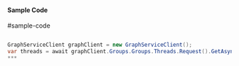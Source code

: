#### Sample Code
#sample-code 

```C#

GraphServiceClient graphClient = new GraphServiceClient();
var threads = await graphClient.Groups.Groups.Threads.Request().GetAsync();
*** 

```